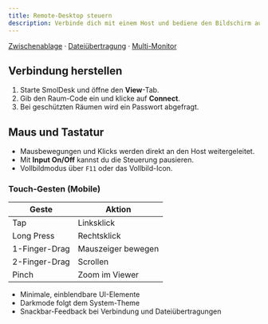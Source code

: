 ```yaml
---
title: Remote-Desktop steuern
description: Verbinde dich mit einem Host und bediene den Bildschirm aus der Ferne.
---
```


[Zwischenablage](./clipboard.md) · [Dateiübertragung](./files.md) · [Multi-Monitor](./monitors.md)

## Verbindung herstellen

1. Starte SmolDesk und öffne den **View**-Tab.
2. Gib den Raum-Code ein und klicke auf **Connect**.
3. Bei geschützten Räumen wird ein Passwort abgefragt.


## Maus und Tastatur

- Mausbewegungen und Klicks werden direkt an den Host weitergeleitet.
- Mit **Input On/Off** kannst du die Steuerung pausieren.
- Vollbildmodus über `F11` oder das Vollbild-Icon.

### Touch-Gesten (Mobile)

| Geste | Aktion |
|-------|-------|
| Tap | Linksklick |
| Long Press | Rechtsklick |
| 1-Finger-Drag | Mauszeiger bewegen |
| 2-Finger-Drag | Scrollen |
| Pinch | Zoom im Viewer |

- Minimale, einblendbare UI-Elemente
- Darkmode folgt dem System-Theme
- Snackbar-Feedback bei Verbindung und Dateiübertragungen


